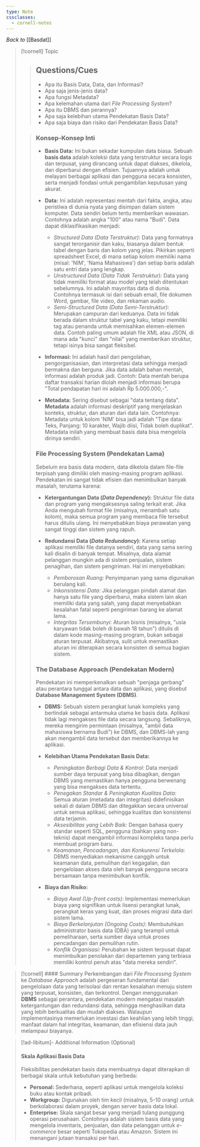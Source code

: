 ```yaml
---
type: Note
cssclasses:
  - cornell-notes
---
```

_Back to_ [[Basdat]]

> [!cornell] Topic
> 
> > ## Questions/Cues
> > 
> > - Apa itu Basis Data, Data, dan Informasi?
> > - Apa saja jenis-jenis data?
> > - Apa fungsi Metadata?
> > - Apa kelemahan utama dari _File Processing System_?
> > - Apa itu DBMS dan perannya?
> > - Apa saja kelebihan utama Pendekatan Basis Data?
> > - Apa saja biaya dan risiko dari Pendekatan Basis Data?
> 
> > ### Konsep-Konsep Inti
> > 
> > - **Basis Data:** Ini bukan sekadar kumpulan data biasa. Sebuah **basis data** adalah koleksi data yang terstruktur secara logis dan terpusat, yang dirancang untuk dapat diakses, dikelola, dan diperbarui dengan efisien. Tujuannya adalah untuk melayani berbagai aplikasi dan pengguna secara konsisten, serta menjadi fondasi untuk pengambilan keputusan yang akurat.
> >     
> > - **Data:** Ini adalah representasi mentah dari fakta, angka, atau peristiwa di dunia nyata yang disimpan dalam sistem komputer. Data sendiri belum tentu memberikan wawasan. Contohnya adalah angka "100" atau nama "Budi". Data dapat diklasifikasikan menjadi:
> >     
> >     - _Structured Data (Data Terstruktur):_ Data yang formatnya sangat terorganisir dan kaku, biasanya dalam bentuk tabel dengan baris dan kolom yang jelas. Pikirkan seperti spreadsheet Excel, di mana setiap kolom memiliki nama (misal: 'NIM', 'Nama Mahasiswa') dan setiap baris adalah satu entri data yang lengkap.
> >     - _Unstructured Data (Data Tidak Terstruktur):_ Data yang tidak memiliki format atau model yang telah ditentukan sebelumnya. Ini adalah mayoritas data di dunia. Contohnya termasuk isi dari sebuah email, file dokumen Word, gambar, file video, dan rekaman audio.
> >     - _Semi-Structured Data (Data Semi-Terstruktur):_ Merupakan campuran dari keduanya. Data ini tidak berada dalam struktur tabel yang kaku, tetapi memiliki tag atau penanda untuk memisahkan elemen-elemen data. Contoh paling umum adalah file XML atau JSON, di mana ada "kunci" dan "nilai" yang memberikan struktur, tetapi isinya bisa sangat fleksibel.
> > - **Informasi:** Ini adalah hasil dari pengolahan, pengorganisasian, dan interpretasi data sehingga menjadi bermakna dan berguna. Jika data adalah bahan mentah, informasi adalah produk jadi. Contoh: Data mentah berupa daftar transaksi harian diolah menjadi informasi berupa "Total pendapatan hari ini adalah Rp 5.000.000,-".
> >     
> > - **Metadata:** Sering disebut sebagai "data tentang data". **Metadata** adalah informasi deskriptif yang menjelaskan konteks, struktur, dan aturan dari data lain. Contohnya: Metadata untuk kolom 'NIM' bisa jadi adalah "Tipe data: Teks, Panjang: 10 karakter, Wajib diisi, Tidak boleh duplikat". Metadata inilah yang membuat basis data bisa mengelola dirinya sendiri.
> >     
> > 
> > ### File Processing System (Pendekatan Lama)
> > 
> > Sebelum era basis data modern, data dikelola dalam file-file terpisah yang dimiliki oleh masing-masing program aplikasi. Pendekatan ini sangat tidak efisien dan menimbulkan banyak masalah, terutama karena:
> > 
> > - **Ketergantungan Data (_Data Dependency_):** Struktur file data dan program yang mengaksesnya saling terkait erat. Jika Anda mengubah format file (misalnya, menambah satu kolom), maka semua program yang membaca file tersebut harus ditulis ulang. Ini menyebabkan biaya perawatan yang sangat tinggi dan sistem yang rapuh.
> >     
> > - **Redundansi Data (_Data Redundancy_):** Karena setiap aplikasi memiliki file datanya sendiri, data yang sama sering kali disalin di banyak tempat. Misalnya, data alamat pelanggan mungkin ada di sistem penjualan, sistem penagihan, dan sistem pengiriman. Hal ini menyebabkan:
> >     
> >     - _Pemborosan Ruang:_ Penyimpanan yang sama digunakan berulang kali.
> >     - _Inkonsistensi Data:_ Jika pelanggan pindah alamat dan hanya satu file yang diperbarui, maka sistem lain akan memiliki data yang salah, yang dapat menyebabkan kesalahan fatal seperti pengiriman barang ke alamat lama.
> >     - _Integritas Tersembunyi:_ Aturan bisnis (misalnya, "usia karyawan tidak boleh di bawah 18 tahun") ditulis di dalam kode masing-masing program, bukan sebagai aturan terpusat. Akibatnya, sulit untuk memastikan aturan ini diterapkan secara konsisten di semua bagian sistem.
> > 
> > ### The Database Approach (Pendekatan Modern)
> > 
> > Pendekatan ini memperkenalkan sebuah "penjaga gerbang" atau perantara tunggal antara data dan aplikasi, yang disebut **Database Management System (DBMS)**.
> > 
> > - **DBMS:** Sebuah sistem perangkat lunak kompleks yang bertindak sebagai antarmuka utama ke basis data. Aplikasi tidak lagi mengakses file data secara langsung. Sebaliknya, mereka mengirim permintaan (misalnya, "ambil data mahasiswa bernama Budi") ke DBMS, dan DBMS-lah yang akan mengambil data tersebut dan memberikannya ke aplikasi.
> >     
> > - **Kelebihan Utama Pendekatan Basis Data:**
> >     
> >     - _Peningkatan Berbagi Data & Kontrol:_ Data menjadi sumber daya terpusat yang bisa dibagikan, dengan DBMS yang memastikan hanya pengguna berwenang yang bisa mengakses data tertentu.
> >     - _Penegakan Standar & Peningkatan Kualitas Data:_ Semua aturan (metadata dan integritas) didefinisikan sekali di dalam DBMS dan ditegakkan secara universal untuk semua aplikasi, sehingga kualitas dan konsistensi data terjamin.
> >     - _Aksesibilitas yang Lebih Baik:_ Dengan bahasa query standar seperti SQL, pengguna (bahkan yang non-teknis) dapat mengambil informasi kompleks tanpa perlu membuat program baru.
> >     - _Keamanan, Pencadangan, dan Konkurensi Terkelola:_ DBMS menyediakan mekanisme canggih untuk keamanan data, pemulihan dari kegagalan, dan pengelolaan akses data oleh banyak pengguna secara bersamaan tanpa menimbulkan konflik.
> > - **Biaya dan Risiko:**
> >     
> >     - _Biaya Awal (Up-front costs)_: Implementasi memerlukan biaya yang signifikan untuk lisensi perangkat lunak, perangkat keras yang kuat, dan proses migrasi data dari sistem lama.
> >     - _Biaya Berkelanjutan (Ongoing Costs)_: Membutuhkan administrator basis data (DBA) yang terampil untuk pemeliharaan, serta sumber daya untuk proses pencadangan dan pemulihan rutin.
> >     - _Konflik Organisasi:_ Perubahan ke sistem terpusat dapat menimbulkan penolakan dari departemen yang terbiasa memiliki kontrol penuh atas "data mereka sendiri".

> [!cornell] #### Summary
> Perkembangan dari _File Processing System_ ke _Database Approach_ adalah pergeseran fundamental dari pengelolaan data yang terisolasi dan rentan kesalahan menuju sistem yang terpusat, konsisten, dan terkontrol. Dengan menggunakan **DBMS** sebagai perantara, pendekatan modern mengatasi masalah ketergantungan dan redundansi data, sehingga menghasilkan data yang lebih berkualitas dan mudah diakses. Walaupun implementasinya memerlukan investasi dan keahlian yang lebih tinggi, manfaat dalam hal integritas, keamanan, dan efisiensi data jauh melampaui biayanya.

> [!ad-libitum]- Additional Information (Optional)
> 
> #### Skala Aplikasi Basis Data
> 
> Fleksibilitas pendekatan basis data membuatnya dapat diterapkan di berbagai skala untuk kebutuhan yang berbeda:
> 
> - **Personal:** Sederhana, seperti aplikasi untuk mengelola koleksi buku atau kontak pribadi.
> - **Workgroup:** Digunakan oleh tim kecil (misalnya, 5-10 orang) untuk berkolaborasi dalam proyek, dengan server basis data lokal.
> - **Enterprise:** Skala sangat besar yang menjadi tulang punggung operasi perusahaan. Contohnya adalah sistem basis data yang mengelola inventaris, penjualan, dan data pelanggan untuk _e-commerce_ besar seperti Tokopedia atau Amazon. Sistem ini menangani jutaan transaksi per hari.